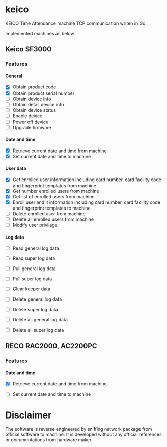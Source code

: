 # keico
KEICO Time Attendance machine TCP communication writen in Go

Implemented machines as below
## Keico SF3000

### Features
#### General
- [x] Obtain product code
- [x] Obtain product serial number
- [ ] Obtain device info
- [ ] Obtain detail device info 
- [ ] Obtain device status
- [ ] Enable device
- [ ] Power off device
- [ ] Upgrade firmware
#### Date and time
- [x] Retrieve current date and time from machine
- [x] Set current date and time to machine
#### User data
- [x] Get enrolled user information including card number, card facility code and fingerprint templates from machine
- [x] Get number enrolled users from machine
- [x] Get list of enrolled users from machine
- [x] Enroll user and it information including card number, card facility code and fingerprint templates to machine
- [ ] Delete enrolled user from machine
- [ ] Delete all enrolled users from machine
- [ ] Modify user privilage
#### Log data
- [ ] Read general log data
- [ ] Read super log data
- [ ] Pull general log data
- [ ] Pull super log data 
- [ ] Clear keeper data
- [ ] Delete general log data
- [ ] Delete super log data
- [ ] Delete all general log data
- [ ] Delete all super log data


## RECO RAC2000, AC2200PC
### Features
#### Date and time
- [x] Retrieve current date and time from machine
- [ ] Set current date and time to machine


# Disclaimer
The software is reverse engineered by sniffing network package from official software to machine.
It is developed without any official references or documentations from hardware maker. 
